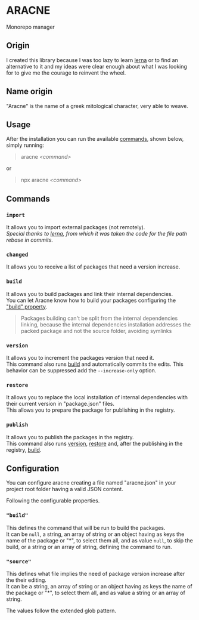 # ARACNE
Monorepo manager

## Origin
I created this library because I was too lazy to learn [lerna](https://github.com/lerna/lerna/) or to find an alternative to it and my ideas were clear enough about what I was looking for to give me the courage to reinvent the wheel.

## Name origin
"Aracne" is the name of a greek mitological character, very able to weave.

## Usage
After the installation you can run the available [commands](#commands), shown below, simply running:
> aracne *\<command>*

or
> npx aracne *\<command>*

## Commands
### `import`
It allows you to import external packages (not remotely).  
_Special thanks to [lerna](https://github.com/lerna/lerna/), from which it was taken the code for the file path rebase in commits._

### `changed`
It allows you to receive a list of packages that need a version increase.

### `build`
It allows you to build packages and link their internal dependencies.  
You can let Aracne know how to build your packages configuring the ["build" property](#build-1).
> Packages building can't be split from the internal dependencies linking, because the internal dependencies installation addresses the packed package and not the source folder, avoiding symlinks

### `version`
It allows you to increment the packages version that need it.  
This command also runs [build](#build) and automatically commits the edits. This behavior can be suppressed add the `--increase-only` option.

### `restore`
It allows you to replace the local installation of internal dependencies with their current version in "package.json" files.  
This allows you to prepare the package for publishing in the registry.

### `publish`
It allows you to publish the packages in the registry.  
This command also runs [version](#version), [restore](#restore) and, after the publishing in the registry, [build](#build).

## Configuration
You can configure aracne creating a file named "aracne.json" in your project root folder having a valid JSON content.

Following the configurable properties.
### `"build"`
This defines the command that will be run to build the packages.  
It can be `null`, a string, an array of string or an object having as keys the name of the package or "\*", to select them all, and as value `null`, to skip the build, or a string or an array of string, defining the command to run.

### `"source"`
This defines what file implies the need of package version increase after the their editing.  
It can be a string, an array of string or an object having as keys the name of the package or "\*", to select them all, and as value a string or an array of string.  

The values follow the extended glob pattern.